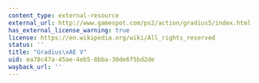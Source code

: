 ```yaml
---
content_type: external-resource
external_url: http://www.gamespot.com/ps2/action/gradius5/index.html
has_external_license_warning: true
license: https://en.wikipedia.org/wiki/All_rights_reserved
status: ''
title: "Gradius\xAE V"
uid: ea78c47a-45ae-4eb5-8bba-30de6f5bd2de
wayback_url: ''
---
```

